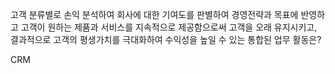 고객 분류별로 손익 분석하여 회사에 대한 기여도를 판별하여 경영전략과 목표에 반영하고
고객이 원하는 제품과 서비스를 지속적으로 제공함으로써 고객을 오래 유지시키고, 결과적으로 고객의 평생가치를 극대화하여 수익성을 높일 수 있는 통합된 업무 활동은?

CRM
